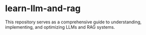 # learn-llm-and-rag
This repository serves as a comprehensive guide to understanding, implementing, and optimizing LLMs and RAG systems.
